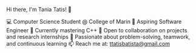 Hi there, I'm Tania Tatis! 👋

💻 Computer Science Student @ College of Marin
🌟 Aspiring Software Engineer
🌱 Currently mastering C++ 
🤝 Open to collaboration on projects and research internships
🎯 Passionate about problem-solving, teamwork, and continuous learning
📫 Reach me at: ttatisbatista@gmail.com

<!---
thany-8/thany-8 is a ✨ special ✨ repository because its `README.md` (this file) appears on your GitHub profile.
You can click the Preview link to take a look at your changes.
--->
